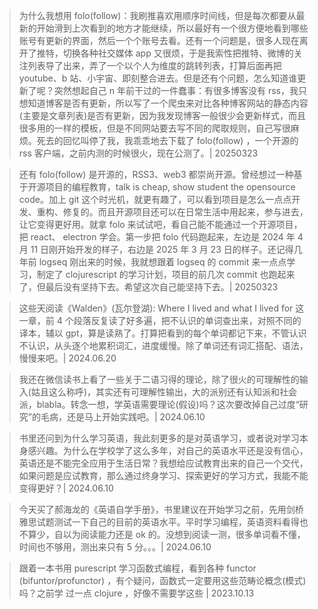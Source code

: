 > 为什么我想用 folo(follow)：我刷推喜欢用顺序时间线，但是每次都要从最新的开始滑到上次看到的地方才能继续，所以最好有一个很方便地看到哪些账号有更新的界面，然后一个个账号去看。还有一个问题是，很多人现在离开了推特，切换各种社交媒体 app 又很烦，于是我索性把推特、微博的关注列表导了出来，弄了一个以个人为维度的跳转列表，打算后面再把 youtube、b 站、小宇宙、即刻整合进去。但是还有个问题，怎么知道谁更新了呢？突然想起自己 n 年前干过的一件蠢事：有很多博客没有 rss，我只想知道博客是否有更新，所以写了一个爬虫来对比各种博客网站的静态内容(主要是文章列表)是否有更新，因为我发现博客一般很少会更新样式，而且很多用的一样的模板，但是不同网站要去写不同的爬取规则，自己写很麻烦。死去的回忆叫停了我，我乖乖地去下载了 folo(follow) ，一个开源的 rss 客户端，之前内测的时候很火，现在公测了。| 20250323

> 还有 folo(follow) 是开源的，RSS3、web3 都崇尚开源。曾经想过一种基于开源项目的编程教育，talk is cheap, show student the opensource code。加上 git 这个时光机，就更有趣了，可以看到项目是怎么一点点开发、重构、修复的。而且开源项目还可以在日常生活中用起来，参与进去，让它变得更好用。就拿 folo 来试试吧，看自己能不能通过一个开源项目，把 react、 electron 学会。第一步把 folo 代码跑起来，左边是 2024 年 4 月 11 日刚开始开发的样子，右边是 2025 年 3 月 23 日的样子。还记得几年前 logseq 刚出来的时候，我就想跟着 logseq 的 commit 来一点点学习，制定了 clojurescript 的学习计划，项目的前几次 commit 也跑起来了，但最后没有坚持下去。希望这次自己能坚持下去。| 20250323

> 这些天阅读《Walden》(瓦尔登湖): Where I lived and what I lived for 这一章，前 4 个段落反复读了好多遍，把不认识的单词查出来，对照不同的译本，辅以 gpt，算是读熟了。打算把看到的每个单词都记下来，不管认识不认识，从头逐个地累积词汇，进度缓慢。除了单词还有词汇搭配、语法，慢慢来吧。| 2024.06.20

> 我还在微信读书上看了一些关于二语习得的理论，除了很火的可理解性的输入(姑且这么称呼)，其实还有可理解性输出，大的派别还有认知派和社会派，blabla。转念一想，学英语需要理论(假设)吗？这次要改掉自己过度“研究”的毛病，还是马上开始实践吧。| 2024.06.10

> 书里还问到为什么学习英语，我此刻更多的是对英语学习，或者说对学习本身感兴趣。为什么在学校学了这么多年，对自己的英语水平还是没有信心，英语还是不能完全应用于生活日常？我想给应试教育出来的自己一个交代，如果问题是应试教育，那么通过终身学习、探索更好的学习方式，我能不能变得更好？| 2024.06.10

> 今天买了郝海龙的《英语自学手册》，书里建议在开始学习之前，先用剑桥雅思试题测试一下自己的目前的英语水平。平时学习编程，英语资料看得也不算少，自以为阅读能力还是 ok 的。没想到阅读一测，很多单词看不懂，时间也不够用，测出来只有 5 分。。。| 2024.06.10

> 跟着一本书用 purescript 学习函数式编程，看到各种 functor (bifuntor/profunctor) ，有个疑问，函数式一定要用这些范畴论概念(模式)吗？之前学 过一点 clojure ，好像不需要学这些 | 2023.10.13
